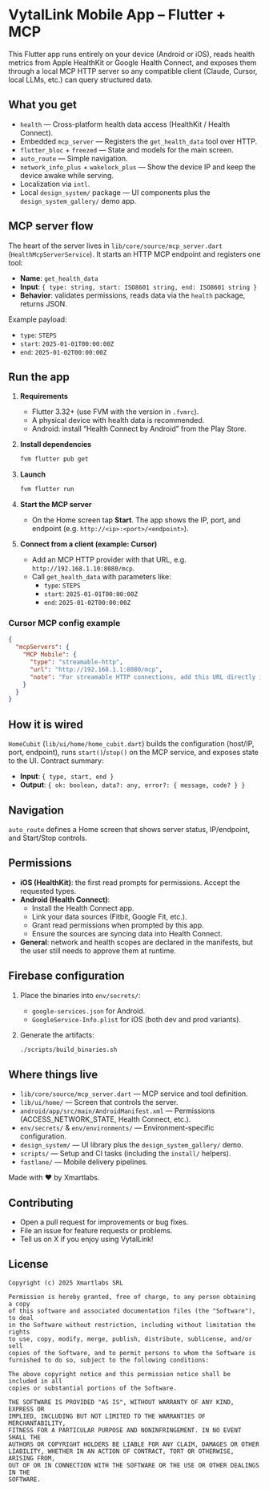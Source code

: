 # VytalLink Mobile App – Flutter + MCP

This Flutter app runs entirely on your device (Android or iOS), reads health metrics from Apple HealthKit or Google Health Connect, and exposes them through a local MCP HTTP server so any compatible client (Claude, Cursor, local LLMs, etc.) can query structured data.

## What you get

- `health` — Cross-platform health data access (HealthKit / Health Connect).
- Embedded `mcp_server` — Registers the `get_health_data` tool over HTTP.
- `flutter_bloc` + `freezed` — State and models for the main screen.
- `auto_route` — Simple navigation.
- `network_info_plus` + `wakelock_plus` — Show the device IP and keep the device awake while serving.
- Localization via `intl`.
- Local `design_system/` package — UI components plus the `design_system_gallery/` demo app.

## MCP server flow

The heart of the server lives in `lib/core/source/mcp_server.dart` (`HealthMcpServerService`). It starts an HTTP MCP endpoint and registers one tool:

- **Name**: `get_health_data`
- **Input**: `{ type: string, start: ISO8601 string, end: ISO8601 string }`
- **Behavior**: validates permissions, reads data via the `health` package, returns JSON.

Example payload:
- `type`: `STEPS`
- `start`: `2025-01-01T00:00:00Z`
- `end`: `2025-01-02T00:00:00Z`

## Run the app

1. **Requirements**
   - Flutter 3.32+ (use FVM with the version in `.fvmrc`).
   - A physical device with health data is recommended.
   - Android: install “Health Connect by Android” from the Play Store.

2. **Install dependencies**
   ```bash
   fvm flutter pub get
   ```

3. **Launch**
   ```bash
   fvm flutter run
   ```

4. **Start the MCP server**
   - On the Home screen tap **Start**. The app shows the IP, port, and endpoint (e.g. `http://<ip>:<port>/<endpoint>`).

5. **Connect from a client (example: Cursor)**
   - Add an MCP HTTP provider with that URL, e.g. `http://192.168.1.10:8080/mcp`.
   - Call `get_health_data` with parameters like:
     - `type`: `STEPS`
     - `start`: `2025-01-01T00:00:00Z`
     - `end`: `2025-01-02T00:00:00Z`

### Cursor MCP config example

```json
{
  "mcpServers": {
    "MCP Mobile": {
      "type": "streamable-http",
      "url": "http://192.168.1.1:8080/mcp",
      "note": "For streamable HTTP connections, add this URL directly in your MCP client"
    }
  }
}
```

## How it is wired

`HomeCubit` (`lib/ui/home/home_cubit.dart`) builds the configuration (host/IP, port, endpoint), runs `start()`/`stop()` on the MCP service, and exposes state to the UI. Contract summary:

- **Input**: `{ type, start, end }`
- **Output**: `{ ok: boolean, data?: any, error?: { message, code? } }`

## Navigation

`auto_route` defines a Home screen that shows server status, IP/endpoint, and Start/Stop controls.

## Permissions

- **iOS (HealthKit)**: the first read prompts for permissions. Accept the requested types.
- **Android (Health Connect)**:
  - Install the Health Connect app.
  - Link your data sources (Fitbit, Google Fit, etc.).
  - Grant read permissions when prompted by this app.
  - Ensure the sources are syncing data into Health Connect.
- **General**: network and health scopes are declared in the manifests, but the user still needs to approve them at runtime.

## Firebase configuration

1. Place the binaries into `env/secrets/`:
   - `google-services.json` for Android.
   - `GoogleService-Info.plist` for iOS (both dev and prod variants).

2. Generate the artifacts:
   ```bash
   ./scripts/build_binaries.sh
   ```

## Where things live

- `lib/core/source/mcp_server.dart` — MCP service and tool definition.
- `lib/ui/home/` — Screen that controls the server.
- `android/app/src/main/AndroidManifest.xml` — Permissions (ACCESS_NETWORK_STATE, Health Connect, etc.).
- `env/secrets/` & `env/environments/` — Environment-specific configuration.
- `design_system/` — UI library plus the `design_system_gallery/` demo.
- `scripts/` — Setup and CI tasks (including the `install/` helpers).
- `fastlane/` — Mobile delivery pipelines.

Made with ❤️ by Xmartlabs.

## Contributing
- Open a pull request for improvements or bug fixes.
- File an issue for feature requests or problems.
- Tell us on X if you enjoy using VytalLink!

## License
```
Copyright (c) 2025 Xmartlabs SRL

Permission is hereby granted, free of charge, to any person obtaining a copy
of this software and associated documentation files (the "Software"), to deal
in the Software without restriction, including without limitation the rights
to use, copy, modify, merge, publish, distribute, sublicense, and/or sell
copies of the Software, and to permit persons to whom the Software is
furnished to do so, subject to the following conditions:

The above copyright notice and this permission notice shall be included in all
copies or substantial portions of the Software.

THE SOFTWARE IS PROVIDED "AS IS", WITHOUT WARRANTY OF ANY KIND, EXPRESS OR
IMPLIED, INCLUDING BUT NOT LIMITED TO THE WARRANTIES OF MERCHANTABILITY,
FITNESS FOR A PARTICULAR PURPOSE AND NONINFRINGEMENT. IN NO EVENT SHALL THE
AUTHORS OR COPYRIGHT HOLDERS BE LIABLE FOR ANY CLAIM, DAMAGES OR OTHER
LIABILITY, WHETHER IN AN ACTION OF CONTRACT, TORT OR OTHERWISE, ARISING FROM,
OUT OF OR IN CONNECTION WITH THE SOFTWARE OR THE USE OR OTHER DEALINGS IN THE
SOFTWARE.
```
